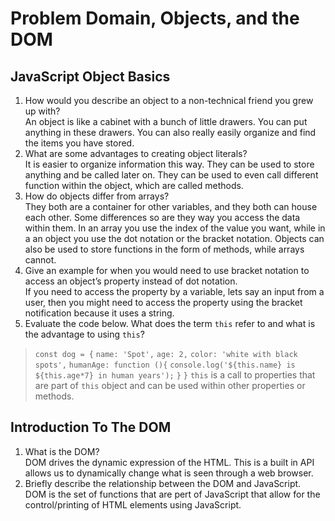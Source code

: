 # Problem Domain, Objects, and the DOM

## JavaScript Object Basics

1. How would you describe an object to a non-technical friend you grew up with?<br>
An object is like a cabinet with a bunch of little drawers. You can put anything in these drawers. You can also really easily organize and find the items you have stored.
2. What are some advantages to creating object literals?<br>
It is easier to organize information this way. They can be used to store anything and be called later on. They can be used to even call different function within the object, which are called methods. 
3. How do objects differ from arrays?<br>
They both are a container for other variables, and they both can house each other. Some differences so are they way you access the data within them. In an array you use the index of the value you want, while in a an object you use the dot notation or the bracket notation. Objects can also be used to store functions in the form of methods, while arrays cannot.
4. Give an example for when you would need to use bracket notation to access an object’s property instead of dot notation.<br>
If you need to access the property by a variable, lets say an input from a user, then you might need to access the property using the bracket notification because it uses a string.
5. Evaluate the code below. What does the term `this` refer to and what is the advantage to using `this`?<br>
> `const dog = {`
>  `name: 'Spot',`
>  `age: 2,`
>  `color: 'white with black spots',`
>  `humanAge: function (){`
>    `console.log('${this.name} is ${this.age*7} in human years');`
>  `}`
>`}`
`this` is a call to properties that are part of `this` object and can be used within other properties or methods.

## Introduction To The DOM

1. What is the DOM?<br>
DOM drives the dynamic expression of the HTML. This is a built in API allows us to dynamically change what is seen through a web browser.
2. Briefly describe the relationship between the DOM and JavaScript.<br>
DOM is the set of functions that are pert of JavaScript that allow for the control/printing of HTML elements using JavaScript.

